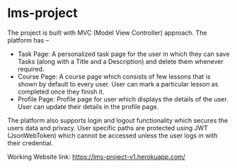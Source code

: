 # lms-project

The project is built with MVC (Model View Controller) approach. The platform has –
- Task Page: A personalized task page for the user in which they can save Tasks (along with a Title and a Description) and delete them whenever required.
- Course Page: A course page which consists of few lessons that is shown by default to every user. User can mark a particular lesson as completed once they finish it.
- Profile Page: Profile page for user which displays the details of the user. User can update their details in the profile page.

The platform also supports login and logout functionality which secures the users data and privacy. User specific paths are protected using JWT (JsonWebToken) which cannot be accessed unless the user logs in with their credential.

Working Website link: https://lms-project-v1.herokuapp.com/

